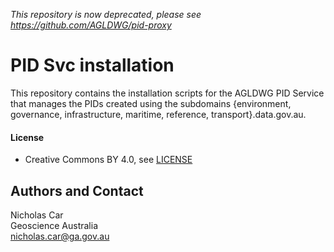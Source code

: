 *This repository is now deprecated, please see <https://github.com/AGLDWG/pid-proxy>*

# PID Svc installation
This repository contains the installation scripts for the AGLDWG PID Service that manages the PIDs created using the subdomains {environment, governance, infrastructure, maritime, reference, transport}.data.gov.au.

#### License
* Creative Commons BY 4.0, see [LICENSE](LICENSE)

## Authors and Contact
Nicholas Car  
Geoscience Australia  
<nicholas.car@ga.gov.au>
